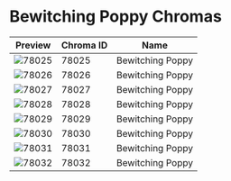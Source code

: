 # Bewitching Poppy Chromas

| Preview | Chroma ID | Name |
|---------|-----------|------|
| ![78025](https://raw.communitydragon.org/latest/plugins/rcp-be-lol-game-data/global/default/v1/champion-chroma-images/78/78025.png) | 78025 | Bewitching Poppy |
| ![78026](https://raw.communitydragon.org/latest/plugins/rcp-be-lol-game-data/global/default/v1/champion-chroma-images/78/78026.png) | 78026 | Bewitching Poppy |
| ![78027](https://raw.communitydragon.org/latest/plugins/rcp-be-lol-game-data/global/default/v1/champion-chroma-images/78/78027.png) | 78027 | Bewitching Poppy |
| ![78028](https://raw.communitydragon.org/latest/plugins/rcp-be-lol-game-data/global/default/v1/champion-chroma-images/78/78028.png) | 78028 | Bewitching Poppy |
| ![78029](https://raw.communitydragon.org/latest/plugins/rcp-be-lol-game-data/global/default/v1/champion-chroma-images/78/78029.png) | 78029 | Bewitching Poppy |
| ![78030](https://raw.communitydragon.org/latest/plugins/rcp-be-lol-game-data/global/default/v1/champion-chroma-images/78/78030.png) | 78030 | Bewitching Poppy |
| ![78031](https://raw.communitydragon.org/latest/plugins/rcp-be-lol-game-data/global/default/v1/champion-chroma-images/78/78031.png) | 78031 | Bewitching Poppy |
| ![78032](https://raw.communitydragon.org/latest/plugins/rcp-be-lol-game-data/global/default/v1/champion-chroma-images/78/78032.png) | 78032 | Bewitching Poppy |